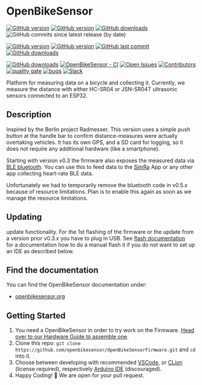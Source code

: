 # OpenBikeSensor

[![GitHub version](https://img.shields.io/github/v/release/openbikesensor/OpenBikeSensorFirmware)](https://github.com/openbikesensor/OpenBikeSensorFirmware/releases/latest)
[![GitHub version](https://img.shields.io/github/release-date/openbikesensor/OpenBikeSensorFirmware)](https://github.com/openbikesensor/OpenBikeSensorFirmware/releases/latest)
[![GitHub downloads](https://img.shields.io/github/downloads/openbikesensor/OpenBikeSensorFirmware/latest/total)](https://github.com/openbikesensor/OpenBikeSensorFirmware/releases/latest)
![GitHub commits since latest release (by date)](https://img.shields.io/github/commits-since/openbikesensor/OpenBikeSensorFirmware/latest)


[![GitHub version](https://img.shields.io/github/v/release/openbikesensor/OpenBikeSensorFirmware?include_prereleases&label=pre-release)](https://github.com/openbikesensor/OpenBikeSensorFirmware/releases)
[![GitHub version](https://img.shields.io/github/release-date-pre/openbikesensor/OpenBikeSensorFirmware?label=pre-release+date)](https://github.com/openbikesensor/OpenBikeSensorFirmware/releases/latest)
[![GitHub last commit](https://img.shields.io/github/last-commit/openbikesensor/OpenBikeSensorFirmware)](https://github.com/openbikesensor/OpenBikeSensorFirmware/commits/master)
[![GitHub downloads](https://img.shields.io/github/downloads-pre/openbikesensor/OpenBikeSensorFirmware/latest/total)](https://github.com/openbikesensor/OpenBikeSensorFirmware/releases/latest)


[![GitHub downloads](https://img.shields.io/github/downloads/openbikesensor/OpenBikeSensorFirmware/total)](https://github.com/openbikesensor/OpenBikeSensorFirmware/releases/latest)
[![OpenBikeSensor - CI](https://github.com/openbikesensor/OpenBikeSensorFirmware/workflows/OpenBikeSensor%20-%20CI/badge.svg)](https://github.com/openbikesensor/OpenBikeSensorFirmware/actions?query=workflow%3A%22OpenBikeSensor+-+CI%22)
[![Open Issues](https://img.shields.io/github/issues/openbikesensor/OpenBikeSensorFirmware)](https://github.com/openbikesensor/OpenBikeSensorFirmware/issues)
[![Contributors](https://img.shields.io/github/contributors/openbikesensor/OpenBikeSensorFirmware)](https://github.com/openbikesensor/OpenBikeSensorFirmware/contributors)
[![quality gate](https://sonarcloud.io/api/project_badges/measure?project=openbikesensor_OpenBikeSensorFirmware&metric=alert_status)](https://sonarcloud.io/dashboard?id=openbikesensor_OpenBikeSensorFirmware)
[![bugs](https://sonarcloud.io/api/project_badges/measure?project=openbikesensor_OpenBikeSensorFirmware&metric=bugs)](https://sonarcloud.io/project/issues?id=openbikesensor_OpenBikeSensorFirmware&resolved=false&types=BUG)
[![Slack](https://img.shields.io/badge/Slack-chat-success)](https://www.openbikesensor.org/slack/)


Platform for measuring data on a bicycle and collecting it.
Currently, we measure the distance with either HC-SR04 or JSN-SR04T 
ultrasonic sensors connected to an ESP32.


## Description

Inspired by the Berlin project Radmesser. This version uses a simple push 
button at the handle bar to confirm distance-measures were actually overtaking 
vehicles. It has its own GPS, and a SD card for logging, so it does not 
require any additional hardware (like a smartphone).

Starting with version v0.3 the firmware also exposes the measured data via 
[BLE bluetooth](https://github.com/openbikesensor/OpenBikeSensorFirmware/blob/master/docs/software/firmware/bluetooth_services.md).
You can use this to feed data to the
[SimRa](https://www.mcc.tu-berlin.de/menue/forschung/projekte/simra/) App or
any other app collecting heart-rate BLE data. 

Unfortunately we had to temporarily remove the bluetooth code in v0.5.x because
of resource limitations. Plan is to enable this again as soon as we manage
the resource limitations.


## Updating

update functionality. For the 1st flashing of the firmware or the update
from a version prior v0.3.x you have to plug in USB.
See [flash documentation](https://github.com/openbikesensor/OpenBikeSensorFirmware/blob/master/docs/software/firmware/initial_flash.md)   
for a documentation how to do a manual flash it if you do not want to 
set up an IDE as described below.


## Find the documentation

You can find the OpenBikeSensor documentation under:
* [openbikesensor.org](https://www.openbikesensor.org/)


## Getting Started

1. You need a OpenBikeSensor in order to try work on the Firmware. [Head over to our Hardware Guide to assemble one](https://www.openbikesensor.org/hardware/).
2. Clone this repo: `git clone https://github.com/openbikesensor/OpenBikeSensorFirmware.git` and `cd` into it.
3. Choose between developing with recommended [VSCode](https://www.openbikesensor.org/software/firmware/setup.html#vscode), 
   or [CLion](https://www.openbikesensor.org/software/firmware/setup.html#clion) (license required), 
   respectively [Arduino IDE](https://www.openbikesensor.org/software/firmware/setup.html#clion) (discouraged).
4. Happy Coding! :tada: We are open for your pull request.
